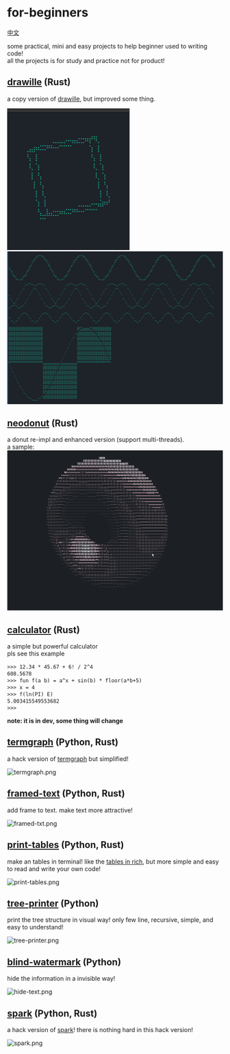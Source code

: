 # for-beginners

[中文](./README_cn.md)

some practical, mini and easy projects to help beginner used to writing code!  
all the projects is for study and practice not for product!

## [drawille](./drawille/README.md) (Rust)

a copy version of [drawille](https://github.com/asciimoo/drawille), but improved some thing.

![cube.gif](./images/drawille/cube.gif)
![basic.png](./images/drawille/basic.png)

## [neodonut](./donut/README.md) (Rust)

a donut re-impl and enhanced version (support multi-threads).  
a sample:
![default.gif](./donut/donut_rust/imgs/default.gif)

## [calculator](./calculator/README.md) (Rust)

a simple but powerful calculator  
pls see this example

```
>>> 12.34 * 45.67 + 6! / 2^4
608.5678
>>> fun f(a b) = a^x + sin(b) * floor(a*b+5)
>>> x = 4
>>> f(ln(PI) E)
5.003415549553682
>>>
```

**note: it is in dev, some thing will change**

## [termgraph](./termgraph/README.md) (Python, Rust)

a hack version of [termgraph](https://github.com/sgeisler/termgraph.git)
but simplified!

![termgraph.png](./images/termgraph_colored.png)

## [framed-text](./framed_text/README.md) (Python, Rust)

add frame to text. make text more attractive!

![framed-txt.png](./images/framed-text.png)

## [print-tables](./print_tables/README.md) (Python, Rust)

make an tables in terminal!
like the [tables in rich](https://github.com/Textualize/rich), but more simple and easy to read and write your own code!

![print-tables.png](./images/print-tables.png)

## [tree-printer](./tree_printer/README.md) (Python)

print the tree structure in visual way!
only few line, recursive, simple, and easy to understand!

![tree-printer.png](./images/tree-printer.png)

## [blind-watermark](./blind_watermark/README.md) (Python)

hide the information in a invisible way!

![hide-text.png](./images/blind-watermark-text.png)

## [spark](./spark/README.md) (Python, Rust)

a hack version of [spark](https://github.com/holman/spark)!
there is nothing hard in this hack version!

![spark.png](./images/spark.png)
